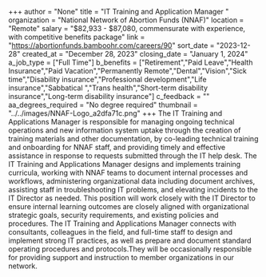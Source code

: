 +++
author = "None"
title = "IT Training and Application Manager "
organization = "National Network of Abortion Funds (NNAF)"
location = "Remote"
salary = "$82,933 - $87,080, commensurate with experience, with competitive benefits package"
link = "https://abortionfunds.bamboohr.com/careers/90"
sort_date = "2023-12-28"
created_at = "December 28, 2023"
closing_date = "January 1, 2024"
a_job_type = ["Full Time"]
b_benefits = ["Retirement","Paid Leave","Health Insurance","Paid Vacation","Permanently Remote","Dental","Vision","Sick time","Disability insurance","Professional development","Life insurance","Sabbatical ","Trans health","Short-term disability insurance","Long-term disability insurance"]
c_feedback = ""
aa_degrees_required = "No degree required"
thumbnail = "../../images/NNAF-Logo_a2dfa71c.png"
+++
The IT Training and Applications Manager is responsible for managing ongoing technical operations and new information system uptake through the creation of training materials and other documentation, by co-leading technical training and onboarding for NNAF staff, and providing timely and effective assistance in response to requests submitted through the IT help desk. The IT Training and Applications Manager designs and implements training curricula, working with NNAF teams to document internal processes and workflows, administering organizational data including document archives, assisting staff in troubleshooting IT problems, and elevating incidents to the IT Director as needed. This position will work closely with the IT Director to ensure internal learning outcomes are closely aligned with organizational strategic goals, security requirements, and existing policies and procedures. The IT Training and Applications Manager connects with consultants, colleagues in the field, and full-time staff to design and implement strong IT practices, as well as prepare and document standard operating procedures and protocols.They will be occasionally responsible for providing support and instruction to member organizations in our network.